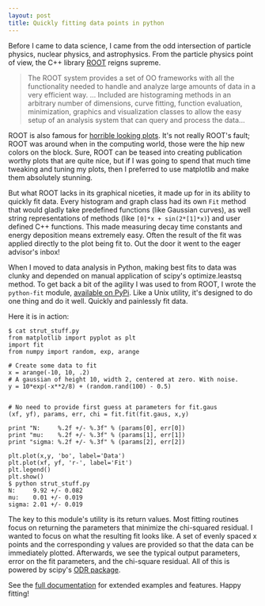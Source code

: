 ```yaml
---
layout: post
title: Quickly fitting data points in python
---
```



Before I came to data science, I came from the odd intersection of particle
physics, nuclear physics, and astrophysics. From the particle physics point of
view, the C++ library <a href="http://root.cern.ch/">ROOT</a> reigns supreme. 

> The ROOT system provides a set of OO frameworks with all the functionality
> needed to handle and analyze large amounts of data in a very efficient way.
> ...  Included are histograming methods in an arbitrary number of dimensions,
> curve fitting, function evaluation, minimization, graphics and visualization
> classes to allow the easy setup of an analysis system that can query and
> process the data...

ROOT is also famous for <a href=
"http://www.cernlove.org/blog/2009/10/the-root-of-all-evil/" >horrible looking
plots</a>. It's not really ROOT's fault; ROOT was around when in the computing
world, those were the hip new colors on the block. Sure, ROOT can be teased into
creating publication worthy plots that are quite nice, but if I was going to
spend that much time tweaking and tuning my plots, then I preferred to use
matplotlib and make them absolutely stunning.

But what ROOT lacks in its graphical niceties, it made up for in its ability to
quickly fit data. Every histogram and graph class had its own `Fit` method that
would gladly take predefined functions (like Gaussian curves), as well string
representations of methods (like `[0]*x + sin(2*[1]*x)`) and user defined C++
functions. This made measuring decay time constants and energy deposition means
extremely easy. Often the result of the fit was applied directly to the plot
being fit to. Out the door it went to the eager advisor's inbox!

When I moved to data analysis in Python, making best fits to data was clunky and
depended on manual application of scipy's optimize.leastsq method. To get back a
bit of the agility I was used to from ROOT, I wrote the `python-fit` module, <a
href="https://pypi.python.org/pypi/python-fit">available on PyPi</a>. Like a
Unix utility, it's designed to do one thing and do it well. Quickly and
painlessly fit data.

Here it is in action:

    $ cat strut_stuff.py
    from matplotlib import pyplot as plt
    import fit
    from numpy import random, exp, arange
    
    # Create some data to fit
    x = arange(-10, 10, .2)
    # A gaussian of height 10, width 2, centered at zero. With noise.
    y = 10*exp(-x**2/8) + (random.rand(100) - 0.5)
    
    
    # No need to provide first guess at parameters for fit.gaus
    (xf, yf), params, err, chi = fit.fit(fit.gaus, x,y)
    
    print "N:     %.2f +/- %.3f" % (params[0], err[0])
    print "mu:    %.2f +/- %.3f" % (params[1], err[1])
    print "sigma: %.2f +/- %.3f" % (params[2], err[2])
    
    plt.plot(x,y, 'bo', label='Data')
    plt.plot(xf, yf, 'r-', label='Fit')
    plt.legend()
    plt.show()
    $ python strut_stuff.py
    N:     9.92 +/- 0.082
    mu:    0.01 +/- 0.019
    sigma: 2.01 +/- 0.019

The key to this module's utility is its return values. Most fitting routines
focus on returning the parameters that minimize the chi-squared residual. I
wanted to focus on what the resulting fit looks like. A set of evenly spaced x
points and the corresponding y values are provided so that the data can be
immediately plotted. Afterwards, we see the typical output parameters, error on
the fit parameters, and the chi-square residual. All of this is powered by
scipy's <a href="http://docs.scipy.org/doc/scipy/reference/odr.html">ODR
package</a>. 

See the <a href="https://github.com/vgm64/python-fit">full documentation</a> for
extended examples and features. Happy fitting!






